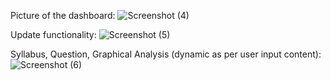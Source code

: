 Picture of the dashboard:
![Screenshot (4)](https://user-images.githubusercontent.com/69730029/172111631-b9dcd515-7c1e-4591-8175-b29ed0e36d62.png)

Update functionality:
![Screenshot (5)](https://user-images.githubusercontent.com/69730029/172111730-84335c29-0bb7-4fee-9335-fbadc808661c.png)

Syllabus, Question, Graphical Analysis (dynamic as per user input content):
![Screenshot (6)](https://user-images.githubusercontent.com/69730029/172111752-be7bbc1a-8f5f-4984-91fe-0d3776ec01a6.png)
